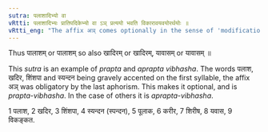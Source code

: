 ```yaml
---
sutra: पलाशादिभ्यो वा
vRtti: पलाशादिभ्यः प्रातिपदिकेभ्यो वा ऽञ् प्रत्ययो भवति विकारावयवयोरर्थयोः ॥
vRtti_eng: "The affix अञ् comes optionally in the sense of 'modification or part', after the words पलाश &c."
---
```

Thus पालाशम् or पालाशम् so also खादिरम् or खादिरम्, यावासम् or यावासम् ॥

This _sutra_ is an example of _prapta_ and _aprapta_ _vibhasha_. The words पलाश, खदिर, शिंशपा and स्यन्दन being gravely accented on the first syllable, the affix अञ् was obligatory by the last aphorism. This makes it optional, and is _prapta_-_vibhasha_. In the case of others it is _aprapta_-_vibhasha_.

1 पलाश, 2 खदिर, 3 शिंशपा, 4 स्यन्दन (स्पन्दन), 5 पूलाक, 6 करीर, 7 शिरीष, 8 यवास, 9 विकङ्कत.
